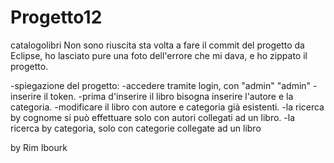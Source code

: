 # Progetto12
catalogolibri
Non sono riuscita sta volta a fare il commit del progetto da Eclipse, ho lasciato pure una foto dell'errore che mi dava, e ho zippato il progetto.

-spiegazione del progetto:
-accedere tramite login, con "admin" "admin" 
-inserire il token.
-prima d'inserire il libro bisogna inserire l'autore e la categoria.
-modificare il libro con autore e categoria già esistenti.
-la ricerca by cognome si può effettuare solo con autori collegati ad un libro.
-la ricerca by categoria, solo con categorie collegate ad un libro



by Rim Ibourk
